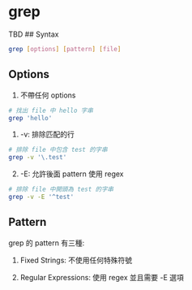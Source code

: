 # grep

TBD ## Syntax

```bash
grep [options] [pattern] [file]
```

## Options

1. 不帶任何 options

```bash
# 找出 file 中 hello 字串
grep 'hello'
```

1. -v: 排除匹配的行

```bash
# 排除 file 中包含 test 的字串
grep -v '\.test'
```

2. -E: 允許後面 pattern 使用 regex

```bash
# 排除 file 中開頭為 test 的字串
grep -v -E '^test'
```

## Pattern

grep 的 pattern 有三種:

1. Fixed Strings: 不使用任何特殊符號

2. Regular Expressions: 使用 regex 並且需要 -E 選項
